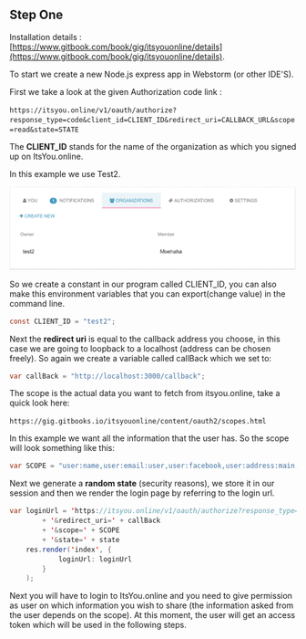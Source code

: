 ## Step One

Installation details : [https://www.gitbook.com/book/gig/itsyouonline/details](https://www.gitbook.com/book/gig/itsyouonline/details).

To start we create a new Node.js express app in Webstorm (or other IDE'S).

First we take a look at the given Authorization code link :

`https://itsyou.online/v1/oauth/authorize?response_type=code&client_id=CLIENT_ID&redirect_uri=CALLBACK_URL&scope=read&state=STATE`

The **CLIENT_ID** stands for the name of the organization as which you signed up on ItsYou.online.

In this example we use Test2.

![](../img/1.png)

So we create a constant in our program called CLIENT_ID, you can also make this environment variables that you can export(change value) in the command line.

```java
const CLIENT_ID = "test2";
```

Next the **redirect uri** is equal to the callback address you choose, in this case we are going to loopback to a localhost (address can be chosen freely).
So again we create a variable called callBack which we set to:

```java
var callBack = "http://localhost:3000/callback";
```

The scope is the actual data you want to fetch from itsyou.online, take a quick look here:

`https://gig.gitbooks.io/itsyouonline/content/oauth2/scopes.html`

In this example we want all the information that the user has.
So the scope will look something like this:

```java
var SCOPE = "user:name,user:email:user,user:facebook,user:address:main,user:phone:main,user:bankaccount:main,user:github"
```

Next we generate a **random state** (security reasons), we store it in our session and then we render the login page by referring to the login url.

```java
var loginUrl = 'https://itsyou.online/v1/oauth/authorize?response_type=code&client_id=' + CLIENT_ID
        + '&redirect_uri=' + callBack
        + '&scope=' + SCOPE
        + '&state=' + state
    res.render('index', {
            loginUrl: loginUrl
        }
    );
```

Next you will have to login to ItsYou.online and you need to give permission as user on which information you wish to share (the information asked from the user depends on the scope).
At this moment, the user will get an access token which will be used in the following steps.
